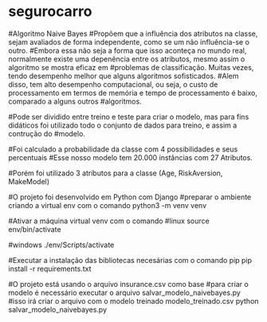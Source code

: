 # segurocarro
#Algoritmo Naive Bayes
#Propõem que a influência dos atributos na classe, sejam avaliados de forma independente, como se um não influência-se o outro.
#Embora essa não seja a forma que isso aconteça no mundo real, normalmente existe uma depenência entre os atributos, mesmo assim o algoritmo se mostra eficaz em #problemas de classificação. Muitas vezes, tendo desempenho melhor que alguns algoritmos sofisticados.
#Alem disso, tem alto desempenho computacional, ou seja, o custo de processamento em termos de memória e tempo de processamento é baixo, comparado a alguns outros #algoritmos.

#Pode ser dividido entre treino e teste para criar o modelo, mas para fins didáticos foi utilizado todo o conjunto de dados para treino, e assim a contrução do #modelo.

#Foi calculado a probabilidade da classe com 4 possibilidades e seus percentuais
#Esse nosso modelo tem 20.000 instâncias com 27 Atributos.

#Porém foi utilizado 3 atributos para a classe (Age, RiskAversion, MakeModel)

#O projeto foi desenvolvido em Python com Django
#preparar o ambiente criando a virtual env com o comando
python3 -m venv venv

#Ativar a máquina virtual venv com o comando
#linux
source env/bin/activate

#windows
./env/Scripts/activate

#Executar a instalação das bibliotecas necesárias com o comando pip
pip install -r requirements.txt

#O projeto está usando o arquivo insurance.csv como base
#para criar o modelo é necessário executar o arquivo salvar_modelo_naivebayes.py
#isso irá criar o arquivo com o modelo treinado modelo_treinado.csv
python salvar_modelo_naivebayes.py

